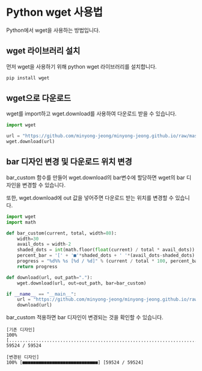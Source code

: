 # Python wget 사용법

Python에서 wget을 사용하는 방법입니다.

## wget 라이브러리 설치

먼저 wget을 사용하기 위해 python wget 라이브러리를 설치합니다.

``` bash
pip install wget
```

## wget으로 다운로드

wget를 import하고 wget.download를 사용하여 다운로드 받을 수 있습니다.

``` python
import wget

url = "https://github.com/minyong-jeong/minyong-jeong.github.io/raw/master/images/ryan.jpg"
wget.download(url)
```

## bar 디자인 변경 및 다운로드 위치 변경

bar_custom 함수를 만들어 wget.download의 bar변수에 할당하면 wget의 bar 디자인을 변경할 수 있습니다.

또한, wget.download에 out 값을 넣어주면 다운로드 받는 위치를 변경할 수 있습니다.

``` python
import wget
import math

def bar_custom(current, total, width=80):
    width=30
    avail_dots = width-2
    shaded_dots = int(math.floor(float(current) / total * avail_dots))
    percent_bar = '[' + '■'*shaded_dots + ' '*(avail_dots-shaded_dots) + ']'
    progress = "%d%% %s [%d / %d]" % (current / total * 100, percent_bar, current, total)
    return progress

def download(url, out_path="."):
    wget.download(url, out=out_path, bar=bar_custom)

if __name__ == "__main__":
    url = "https://github.com/minyong-jeong/minyong-jeong.github.io/raw/master/images/ryan.jpg"
    download(url)
```

bar_custom 적용하면 bar 디자인이 변경되는 것을 확인할 수 있습니다.

```text
[기존 디자인]
100% [..............................................................................] 59524 / 59524

[변경된 디자인]
100% [■■■■■■■■■■■■■■■■■■■■■■■■■■■■] [59524 / 59524]
```
